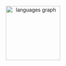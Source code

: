 <div align="center">
  <img src="https://github-readme-stats.vercel.app/api/top-langs?username=aungphyoex&locale=en&hide_title=false&layout=compact&card_width=320&langs_count=20&theme=dracula&hide_border=false&order=2" height="150" alt="languages graph"  />
</div>

###
